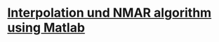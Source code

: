 # [Interpolation und NMAR algorithm using Matlab](https://journals.plos.org/plosone/article?id=10.1371/journal.pone.0227656)